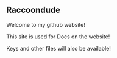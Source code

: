 ## Raccoondude

Welcome to my github website!

This site is used for Docs on the website!


Keys and other files will also be available!
